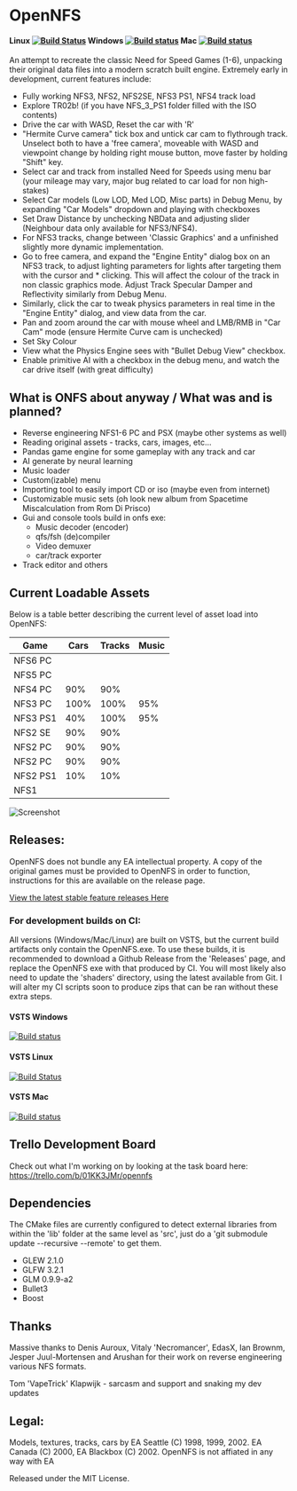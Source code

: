 # OpenNFS 

#### Linux [![Build Status](https://type2labs.visualstudio.com/OpenNFS/_apis/build/status/GCC%20Linux%20OpenNFS%20Build)](https://type2labs.visualstudio.com/OpenNFS/_build/latest?definitionId=4) Windows [![Build status](https://type2labs.visualstudio.com/OpenNFS/_apis/build/status/MinGW%20Windows%20OpenNFS%20Build)](https://type2labs.visualstudio.com/OpenNFS/_build/latest?definitionId=5) Mac [![Build status](https://type2labs.visualstudio.com/OpenNFS/_apis/build/status/Clang%20Mac%20OpenNFS%20Build)](https://type2labs.visualstudio.com/OpenNFS/_build/latest?definitionId=3)

An attempt to recreate the classic Need for Speed Games (1-6), unpacking their original data files into a modern scratch built engine. Extremely early in development, current features include:
 
  * Fully working NFS3, NFS2, NFS2SE, NFS3 PS1, NFS4 track load
  * Explore TR02b! (if you have NFS_3_PS1 folder filled with the ISO contents)
  * Drive the car with WASD, Reset the car with 'R'
  * "Hermite Curve camera" tick box and untick car cam to flythrough track. Unselect both to have a 'free camera', moveable with WASD and viewpoint change by holding right mouse button, move faster by holding "Shift" key.
  * Select car and track from installed Need for Speeds using menu bar (your mileage may vary, major bug related to car load for non high-stakes)
  * Select Car models (Low LOD, Med LOD, Misc parts) in Debug Menu, by expanding "Car Models" dropdown and playing with checkboxes
  * Set Draw Distance by unchecking NBData and adjusting slider (Neighbour data only available for NFS3/NFS4).
  * For NFS3 tracks, change between 'Classic Graphics' and a unfinished slightly more dynamic implementation.
  * Go to free camera, and expand the "Engine Entity" dialog box on an NFS3 track, to adjust lighting parameters for lights after targeting them with the cursor and * clicking. This will affect the colour of the track in non classic graphics mode. Adjust Track Specular Damper and Reflectivity similarly from Debug Menu.
  * Similarly, click the car to tweak physics parameters in real time in the "Engine Entity" dialog, and view data from the car.
  * Pan and zoom around the car with mouse wheel and LMB/RMB in "Car Cam" mode (ensure Hermite Curve cam is unchecked)
  * Set Sky Colour
  * View what the Physics Engine sees with "Bullet Debug View" checkbox.
  * Enable primitive AI with a checkbox in the debug menu, and watch the car drive itself (with great difficulty)

## What is ONFS about anyway / What was and is planned?

  * Reverse engineering NFS1-6 PC and PSX (maybe other systems as well)
  * Reading original assets - tracks, cars, images, etc...
  * Pandas game engine for some gameplay with any track and car
  * AI generate by neural learning
  * Music loader
  * Custom(izable) menu
  * Importing tool to easily import CD or iso (maybe even from internet)
  * Customizable music sets (oh look new album from Spacetime Miscalculation from Rom Di Prisco)
  * Gui and console tools build in onfs exe:
    * Music decoder (encoder)
    * qfs/fsh (de)compiler
    * Video demuxer
    * car/track exporter
  * Track editor
and others

## Current Loadable Assets

Below is a table better describing the current level of asset load into OpenNFS:

| Game     | Cars | Tracks | Music |
|----------|------|--------|-------|
| NFS6 PC  |      |        |       |
| NFS5 PC  |      |        |       |
| NFS4 PC  | 90%  | 90%    |       |
| NFS3 PC  | 100% | 100%   | 95%   |
| NFS3 PS1 | 40%  | 100%   | 95%   |
| NFS2 SE  | 90%  | 90%    |       |
| NFS2 PC  | 90%  | 90%    |       |
| NFS2 PC  | 90%  | 90%    |       |
| NFS2 PS1 | 10%  | 10%    |       |
| NFS1     |      |        |       |

![Screenshot](../master/doc/BuildProgress.png)

## Releases:

OpenNFS does not bundle any EA intellectual property. A copy of the original games must be provided to OpenNFS in order to function, instructions for this are available on the release page.

[View the latest stable feature releases Here](https://github.com/AmrikSadhra/OpenNFS/releases)

### For development builds on CI:
All versions (Windows/Mac/Linux) are built on VSTS, but the current build artifacts only contain the OpenNFS.exe. To use these builds, it is recommended to download a Github Release from the 'Releases' page, and replace the OpenNFS exe with that produced by CI. You will most likely also need to update the 'shaders' directory, using the latest available from Git. I will alter my CI scripts soon to produce zips that can be ran without these extra steps.

#### VSTS Windows 
[![Build status](https://type2labs.visualstudio.com/OpenNFS/_apis/build/status/MinGW%20Windows%20OpenNFS%20Build)](https://type2labs.visualstudio.com/OpenNFS/_build/latest?definitionId=5)

#### VSTS Linux 
[![Build Status](https://type2labs.visualstudio.com/OpenNFS/_apis/build/status/GCC%20Linux%20OpenNFS%20Build)](https://type2labs.visualstudio.com/OpenNFS/_build/latest?definitionId=4)

#### VSTS Mac 
[![Build status](https://type2labs.visualstudio.com/OpenNFS/_apis/build/status/Clang%20Mac%20OpenNFS%20Build)](https://type2labs.visualstudio.com/OpenNFS/_build/latest?definitionId=3)

## Trello Development Board

Check out what I'm working on by looking at the task board here:
https://trello.com/b/01KK3JMr/opennfs

## Dependencies

The CMake files are currently configured to detect external libraries from within the 'lib' folder at the same level as 'src', just do a 'git submodule update --recursive --remote' to get them.

* GLEW 2.1.0
* GLFW 3.2.1
* GLM 0.9.9-a2
* Bullet3
* Boost

## Thanks

Massive thanks to Denis Auroux, Vitaly 'Necromancer', EdasX, Ian Brownm, Jesper Juul-Mortensen and Arushan for their work on reverse engineering various NFS formats.

Tom 'VapeTrick' Klapwijk - sarcasm and support and snaking my dev updates

## Legal:
Models, textures, tracks, cars by EA Seattle (C) 1998, 1999, 2002. EA Canada (C) 2000, EA Blackbox (C) 2002.
OpenNFS is not affiated in any way with EA

Released under the MIT License.

